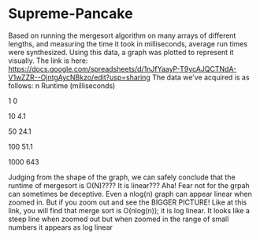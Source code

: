 # Supreme-Pancake
Based on running the mergesort algorithm on many arrays of different lengths, and measuring the time it took in milliseconds, average run times were synthesized. 
Using this data, a graph was plotted to represent it visually. The link is here: https://docs.google.com/spreadsheets/d/1nJfYaayP-T9ycAJQCTNdA-V1wZZR--OjntgAycNBkzo/edit?usp=sharing
The data we've acquired is as follows:
n  Runtime (milliseconds)

1	0

10	4.1

50	24.1

100	51.1

1000	643

Judging from the shape of the graph, we can safely conclude that the runtime of mergesort is O(N)???? It is linear??? Aha! Fear not for the grpah can sometimes be deceptive. Even a nlog(n) graph can appear linear when zoomed in. But if you zoom out and see the BIGGER PICTURE! Like at this link, 
you will find that merge sort is O(nlog(n)); it is log linear.  It looks like a steep line when zoomed out but when zoomed in the range of small numbers it appears as log linear
